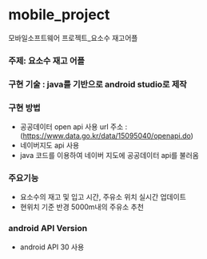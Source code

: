 # mobile_project
모바일소프트웨어 프로젝트_요소수 재고어플

### 주제: 요소수 재고 어플

### 구현 기술 : java를 기반으로 android studio로 제작

### 구현 방법
- 공공데이터 open api 사용 
url 주소 : (https://www.data.go.kr/data/15095040/openapi.do)
- 네이버지도 api 사용 
- java 코드를 이용하여 네이버 지도에 공공데이터 api를 불러옴

### 주요기능
- 요소수의 재고 및 입고 시간, 주유소 위치 실시간 업데이트
- 현위치 기준 반경 5000m내의 주유소 추천

### android API Version
- android API 30 사용

